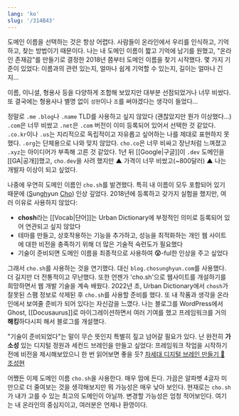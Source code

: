 ```yaml
---
lang: 'ko'
slug: '/314B43'
---
```


도메인 이름을 선택하는 것은 항상 어렵다.
사람들이 온라인에서 우리를 인식하고, 기억하고, 찾는 방법이기 때문이다.
나는 내 도메인 이름이 짧고 기억에 남기를 원했고, "온라인 존재감"를 만들기로 결정한 2018년 쯤부터 도메인 이름을 찾기 시작했다.
몇 가지 기준이 있었다: 이름과의 관련 있는지, 얼마나 쉽게 기억할 수 있는지, 길이는 얼마나 긴지...

이름, 이니셜, 형용사 등을 다양하게 조합해 보았지만 대부분 선점되었거나 너무 비쌌다. 또 결국에는 형용사나 별명 없이 `성현`이나 `조`를 써야겠다는 생각이 들었다...

정말로 `.me` `.blog`나 `.name` TLD를 사용하고 싶지 않았다 (괜찮았지만 뭔가 이상했다...) `.com`은 너무 비쌌고 `.net`은 `.com` 버전이 이미 등록되어 있어서 선택한 것 같았다. `.co.kr`이나 `.us`는 지리적으로 독립적이고 자유롭고 싶어하는 나를 제대로 표현하지 못했다. `.org`는 단체용으로 나와 맞지 않았다. `cho.co`은 너무 비싸고 장난처럼 느껴졌고 `.xyz`는 아이디어가 부족해 고른 것 같았다. 1년 뒤 [[Google|구글]]이 `.dev` 도메인을 [[GA|공개]]했고, `cho.dev`을 사려 했지만 ▲ 가격이 너무 비쌌고(~800달러) ▲ 나는 개발자 이상이 되고 싶었다.

나중에 우연히 도메인 이름인 `cho.sh`를 발견했다. 특히 내 이름이 모두 포함되어 있기 때문에 (<u>S</u>ung<u>h</u>yun <u>Cho</u>) 인상 깊었다. 2018년에 등록하고 갖가지 실험을 했지만, 여러 이유로 사용하지 않았다:

- **chosh**라는 [[Vocab|단어]]는 Urban Dictionary에 부정적인 의미로 등록되어 있어 연관되고 싶지 않았다
- 테마를 만들고, 상호작용하는 기능을 추가하고, 성능을 최적화하는 개인 웹 사이트에 대한 비전을 충족하기 위해 더 많은 기술적 숙련도가 필요했다
- 기술이 준비되면 도메인 이름을 최종적으로 사용하여 **😮**-ful한 인상을 주고 싶었다

그래서 `cho.sh`를 사용하는 것을 연기했다. 대신 `blog.chosunghyun.com`를 사용했다. 더 길지만 더 전통적이고 무난했다. 또한 언젠가 'cho.sh'으로 웹사이트를 개설하기를 희망하면서 웹 개발 기술을 계속 배웠다. 2022년 초, Urban Dictionary에서 `chosh`가 잘못된 스팸 정보로 삭제된 후 `cho.sh`를 사용할 준비를 했다. 또 내 작품과 생각을 온라인에서 보여줄 준비가 되어 있다는 자신감을 느꼈다. 나는 블로그를 WordPress에서 Ghost, [[Docusaurus]]로 마이그레이션하면서 여러 기여를 했고 프레임워크를 거의 **해킹**하다시피 해서 블로그를 개설했다.

"기술이 준비되었다"는 말이 무슨 뜻인지 특별히 짚고 넘어갈 필요가 있다. 난 완전히 **가소성** 있는 디지털 정원과 세컨드 브레인을 만들고 싶었다: 프레임워크 작업을 시작하기 전에 비전을 제시해보았으니 한 번 읽어보면 좋을 듯? [차세대 디지털 브레인 만들기 🧠 조성현](/w/D8FB8E)

어쨌든 이제 도메인 이름 `cho.sh`을 사용한다. 매우 맘에 든다. 가끔은 알파벳 4글자 미만으로 더 줄여보는 것을 생각해보지만 뭐 가능성은 매우 낮아 보인다. 현재로는 `cho.sh`가 내가 고를 수 있는 최고의 도메인이 아닐까. 변경할 가능성은 엄청 적어보인다. 여기는 내 온라인의 중심지이고, 여러분은 언제나 환영이다.
